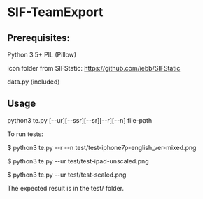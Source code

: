 # SIF-TeamExport

## Prerequisites:

Python 3.5+
PIL (Pillow)

icon folder from SIFStatic: https://github.com/iebb/SIFStatic

data.py (included)

## Usage
python3 te.py \[--ur\]\[--ssr\]\[--sr\]\[--r\]\[--n\] file-path

To run tests:

$ python3 te.py --r --n test/test-iphone7p-english_ver-mixed.png

$ python3 te.py --ur test/test-ipad-unscaled.png

$ python3 te.py --ur test/test-scaled.png


The expected result is in the test/ folder.
